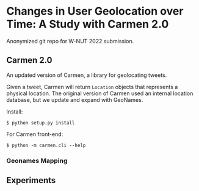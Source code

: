 # Changes in User Geolocation over Time: A Study with Carmen 2.0

Anonymized git repo for W-NUT 2022 submission.

## Carmen 2.0

An updated version of Carmen, a library for geolocating tweets.

Given a tweet, Carmen will return `Location` objects that represents a physical location.
The original version of Carmen used an internal location database, but we update and expand with GeoNames.

Install:

    $ python setup.py install

For Carmen front-end:

    $ python -m carmen.cli --help


### Geonames Mapping


## Experiments

